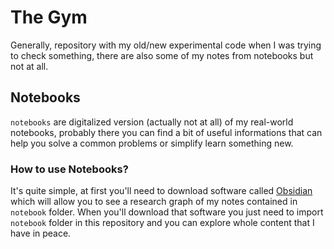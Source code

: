 # The Gym

Generally, repository with my old/new experimental code when I was trying to check something, there are also some of my notes from notebooks but not at all.

## Notebooks

`notebooks` are digitalized version (actually not at all) of my real-world notebooks, probably there you can find a bit of useful informations that can help you solve a common problems or simplify learn something new.

### How to use Notebooks?

It's quite simple, at first you'll need to download software called [Obsidian](https://obsidian.md/) which will allow you to see a research graph of my notes contained in `notebook` folder. When you'll download that software you just need to import `notebook` folder in this repository and you can explore whole content that I have in peace.
